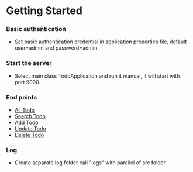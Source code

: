# Getting Started

### Basic authentication
* Set basic authentication credential in application properties file, default user=admin and password=admin

### Start the server
* Select main class TodoApplication and run it manual, it will start with port 9090.

### End points
* [All Todo](http://localhost:9090/todo)
* [Search Todo](http://localhost:9090/todo/{name})
* [Add Todo](http://localhost:9090/todo)
* [Update Todo](http://localhost:9090/todo)
* [Delete Todo](http://localhost:9090/todo)


### Log
* Create separate log folder call "logs" with parallel of src folder.